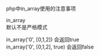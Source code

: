 

php中in_array使用的注意事项



in_array  
 默认不是严格模式 

in_array('0', [0,1,2]) 会返回true  
in_array('0', [0,1,2], true) 会返回false   
